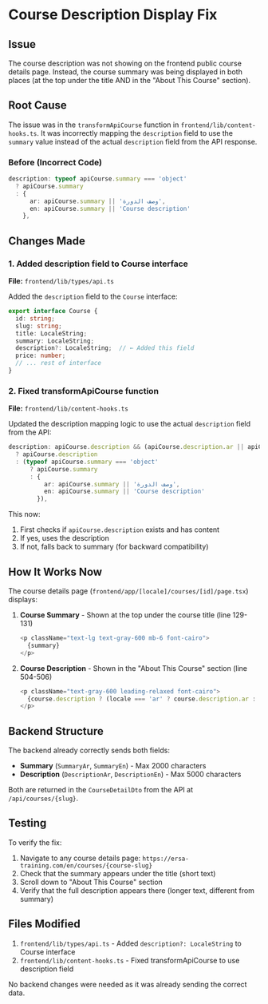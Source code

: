 # Course Description Display Fix

## Issue
The course description was not showing on the frontend public course details page. Instead, the course summary was being displayed in both places (at the top under the title AND in the "About This Course" section).

## Root Cause
The issue was in the `transformApiCourse` function in `frontend/lib/content-hooks.ts`. It was incorrectly mapping the `description` field to use the `summary` value instead of the actual `description` field from the API response.

### Before (Incorrect Code)
```typescript
description: typeof apiCourse.summary === 'object' 
  ? apiCourse.summary
  : {
      ar: apiCourse.summary || 'وصف الدورة',
      en: apiCourse.summary || 'Course description'
    },
```

## Changes Made

### 1. Added description field to Course interface
**File:** `frontend/lib/types/api.ts`

Added the `description` field to the `Course` interface:
```typescript
export interface Course {
  id: string;
  slug: string;
  title: LocaleString;
  summary: LocaleString;
  description?: LocaleString;  // ← Added this field
  price: number;
  // ... rest of interface
}
```

### 2. Fixed transformApiCourse function
**File:** `frontend/lib/content-hooks.ts`

Updated the description mapping logic to use the actual `description` field from the API:
```typescript
description: apiCourse.description && (apiCourse.description.ar || apiCourse.description.en)
  ? apiCourse.description
  : (typeof apiCourse.summary === 'object' 
      ? apiCourse.summary
      : {
          ar: apiCourse.summary || 'وصف الدورة',
          en: apiCourse.summary || 'Course description'
        }),
```

This now:
1. First checks if `apiCourse.description` exists and has content
2. If yes, uses the description
3. If not, falls back to summary (for backward compatibility)

## How It Works Now

The course details page (`frontend/app/[locale]/courses/[id]/page.tsx`) displays:

1. **Course Summary** - Shown at the top under the course title (line 129-131)
   ```typescript
   <p className="text-lg text-gray-600 mb-6 font-cairo">
     {summary}
   </p>
   ```

2. **Course Description** - Shown in the "About This Course" section (line 504-506)
   ```typescript
   <p className="text-gray-600 leading-relaxed font-cairo">
     {course.description ? (locale === 'ar' ? course.description.ar : course.description.en) : (locale === 'ar' ? course.summary.ar : course.summary.en)}
   </p>
   ```

## Backend Structure
The backend already correctly sends both fields:
- **Summary** (`SummaryAr`, `SummaryEn`) - Max 2000 characters
- **Description** (`DescriptionAr`, `DescriptionEn`) - Max 5000 characters

Both are returned in the `CourseDetailDto` from the API at `/api/courses/{slug}`.

## Testing
To verify the fix:
1. Navigate to any course details page: `https://ersa-training.com/en/courses/{course-slug}`
2. Check that the summary appears under the title (short text)
3. Scroll down to "About This Course" section
4. Verify that the full description appears there (longer text, different from summary)

## Files Modified
1. `frontend/lib/types/api.ts` - Added `description?: LocaleString` to Course interface
2. `frontend/lib/content-hooks.ts` - Fixed transformApiCourse to use description field

No backend changes were needed as it was already sending the correct data.

